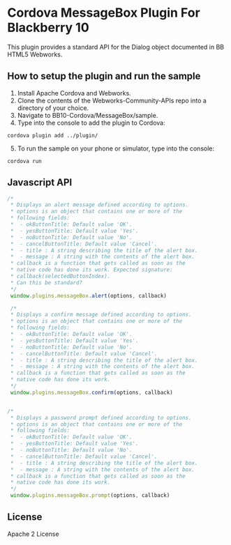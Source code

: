 Cordova MessageBox Plugin For Blackberry 10
===========================================

This plugin provides a standard API for the Dialog object documented in BB HTML5 Webworks.

## How to setup the plugin and run the sample

1. Install Apache Cordova and Webworks. 
2. Clone the contents of the Webworks-Community-APIs repo into a directory of your choice.
3. Navigate to BB10-Cordova/MessageBox/sample.
4. Type into the console to add the plugin to Cordova: 
```
cordova plugin add ../plugin/
```
5. To run the sample on your phone or simulator, type into the console:
```
cordova run
```

## Javascript API


```javascript
/*
 * Displays an alert message defined according to options. 
 * options is an object that contains one or more of the 
 * following fields:
 *	- okButtonTitle: Default value 'OK'.
 *  - yesButtonTitle: Default value 'Yes'.
 *  - noButtonTitle: Default value 'No'.
 *  - cancelButtonTitle: Default value 'Cancel'.
 *  - title : A string describing the title of the alert box.
 *  - message : A string with the contents of the alert box.
 * callback is a function that gets called as soon as the 
 * native code has done its work. Expected signature:
 * callback(selectedButtonIndex).
 * Can this be standard?
 */
 window.plugins.messageBox.alert(options, callback)

 /*
 * Displays a confirm message defined according to options. 
 * options is an object that contains one or more of the 
 * following fields:
 *	- okButtonTitle: Default value 'OK'.
 *  - yesButtonTitle: Default value 'Yes'.
 *  - noButtonTitle: Default value 'No'.
 *  - cancelButtonTitle: Default value 'Cancel'.
 *  - title : A string describing the title of the alert box.
 *  - message : A string with the contents of the alert box.
 * callback is a function that gets called as soon as the 
 * native code has done its work.
 */
 window.plugins.messageBox.confirm(options, callback)


/*
 * Displays a password prompt defined according to options. 
 * options is an object that contains one or more of the 
 * following fields:
 *	- okButtonTitle: Default value 'OK'.
 *  - yesButtonTitle: Default value 'Yes'.
 *  - noButtonTitle: Default value 'No'.
 *  - cancelButtonTitle: Default value 'Cancel'.
 *  - title : A string describing the title of the alert box.
 *  - message : A string with the contents of the alert box.
 * callback is a function that gets called as soon as the 
 * native code has done its work.
 */
 window.plugins.messageBox.prompt(options, callback)

```

## License

Apache 2 License